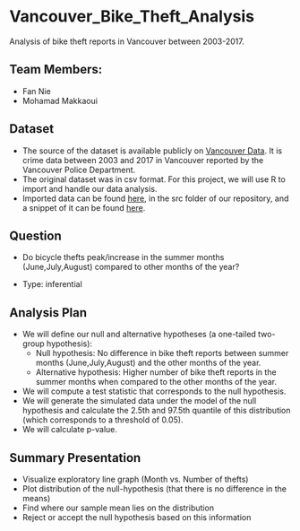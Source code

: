 # Vancouver_Bike_Theft_Analysis
Analysis of bike theft reports in Vancouver between 2003-2017.

## Team Members:
* Fan Nie
* Mohamad Makkaoui

## Dataset

* The source of the dataset is available publicly on [Vancouver Data](https://data.vancouver.ca/datacatalogue/crime-data.htm). It is crime data between 2003 and 2017 in Vancouver reported by the Vancouver Police Department.
* The original dataset was in csv format. For this project, we will use R to import and handle our data analysis.
* Imported data can be found [here](https://github.com/UBC-MDS/DSCI_522_Vancouver_Bike_Theft_Analysis/tree/master/script), in the src folder of our repository, and a snippet of it can be found [here](https://github.com/UBC-MDS/DSCI_522_Vancouver_Bike_Theft_Analysis/tree/master/img).

## Question

* Do bicycle thefts peak/increase in the summer months (June,July,August) compared to other months of the year?

* Type: inferential

## Analysis Plan

* We will define our null and alternative hypotheses (a one-tailed two-group hypothesis): 
  * Null hypothesis: No difference in bike theft reports between summer months (June,July,August) and the other months of the year.
  * Alternative hypothesis: Higher number of bike theft reports in the summer months when compared to the other months of the year.
* We will compute a test statistic that corresponds to the null hypothesis.
* We will generate the simulated data under the model of the null hypothesis and calculate the 2.5th and 97.5th quantile of this distribution (which corresponds to a threshold of 0.05).
* We will calculate p-value.

## Summary Presentation

- Visualize exploratory line graph (Month vs. Number of thefts)
- Plot distribution of the null-hypothesis (that there is no difference in the means)
- Find where our sample mean lies on the distribution
- Reject or accept the null hypothesis based on this information
